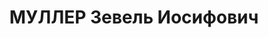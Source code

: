 ---
title: МУЛЛЕР Зевель Иосифович
description: "1898 року народження, м. Одеса Одеської області, єврей, освіта початкова,\
  \ член ВКП(б). Проживав: м. Дніпропетровськ Дніпропетровської області. Заступник\
  \ завідуючого відділом кадрів Дніпропетровського відділу народного контролю. \n\
  \  Заарештований 22 червня 1937 року. Засуджений військовою колегією Верховного\
  \ Суду СРСР до розстрілу з конфіскацією майна. Вирок приведений до виконання у м.\
  \ Сталіно (м. Донецьк) 2 грудня 1937 року. \n  Реабілітований у 1956 році."
---
